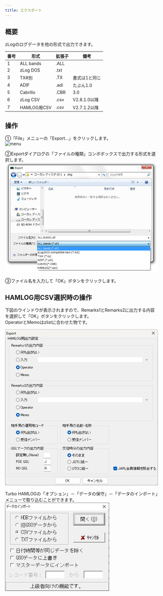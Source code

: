 ```yaml
---
title: エクスポート
---
```


## 概要
zLogのログデータを他の形式で出力できます。

| 番号 | 形式 | 拡張子 | 備考 |
| --- | --- | --- | --- |
|1|ALL bands|.ALL||
|2|zLog DOS|.txt||
|3|TX#別|.TX|書式は1と同じ|
|4|ADIF|.adi|たぶん1.0|
|5|Cabrillo|.CBR|3.0|
|6|zLog CSV|.csv|V2.8.1.0以降|
|7|HAMLOG用CSV|.csv|V2.7.1.2以降|

## 操作
①「File」メニューの「Export...」をクリックします。  
![menu](https://raw.githubusercontent.com/jr8ppg/zLog/images/export_1.png)

②Exportダイアログの「ファイルの種類」コンボボックスで出力する形式を選択します。  
![menu](https://raw.githubusercontent.com/jr8ppg/zLog/images/export_2.png)

③ファイル名を入力して「OK」ボタンをクリックします。  

## HAMLOG用CSV選択時の操作

下図のウインドウが表示されますので、Remarks1とRemarks2に出力する内容を選択して「OK」ボタンをクリックします。  
OperatorとMemoはzlistに合わせた物です。  
 
![HAMLOG](https://raw.githubusercontent.com/jr8ppg/zLog/images/export_3.png)  

Turbo HAMLOGの「オプション」－「データの保守」－「データのインポート」メニューで取り込むことができます。  
![HAMLOGデータインポート](https://raw.githubusercontent.com/jr8ppg/zLog/images/hamlog_import.png)

